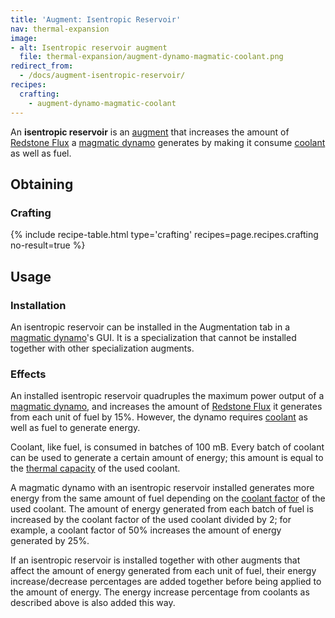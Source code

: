 ```yaml
---
title: 'Augment: Isentropic Reservoir'
nav: thermal-expansion
image:
- alt: Isentropic reservoir augment
  file: thermal-expansion/augment-dynamo-magmatic-coolant.png
redirect_from:
  - /docs/augment-isentropic-reservoir/
recipes:
  crafting:
    - augment-dynamo-magmatic-coolant
---
```


An **isentropic reservoir** is an [augment](/docs/thermal-expansion/augments/) that increases the
amount of [Redstone Flux](/docs/redstone-flux/) a [magmatic
dynamo](/docs/thermal-expansion/magmatic-dynamo/) generates by making it consume
[coolant](/docs/thermal-expansion/coolants/) as well as fuel.


Obtaining
---------

### Crafting
{% include recipe-table.html type='crafting' recipes=page.recipes.crafting no-result=true %}


Usage
-----

### Installation
An isentropic reservoir can be installed in the Augmentation tab in a [magmatic
dynamo](/docs/thermal-expansion/magmatic-dynamo/)'s GUI. It is a specialization that cannot be
installed together with other specialization augments.

### Effects
An installed isentropic reservoir quadruples the maximum power output of a
[magmatic dynamo](/docs/thermal-expansion/magmatic-dynamo/), and increases the amount of [Redstone
Flux](/docs/redstone-flux/) it generates from each unit of fuel by 15%. However,
the dynamo requires [coolant](/docs/thermal-expansion/coolants/) as well as fuel to generate
energy.

Coolant, like fuel, is consumed in batches of 100 mB. Every batch of coolant can
be used to generate a certain amount of energy; this amount is equal to the
[thermal capacity](/docs/thermal-expansion/coolants/#usage) of the used coolant.

A magmatic dynamo with an isentropic reservoir installed generates more energy
from the same amount of fuel depending on the [coolant
factor](/docs/thermal-expansion/coolants/#usage) of the used coolant. The amount of energy
generated from each batch of fuel is increased by the coolant factor of the used
coolant divided by 2; for example, a coolant factor of 50% increases the amount
of energy generated by 25%.

If an isentropic reservoir is installed together with other augments that affect
the amount of energy generated from each unit of fuel, their energy
increase/decrease percentages are added together before being applied to the
amount of energy. The energy increase percentage from coolants as described
above is also added this way.
